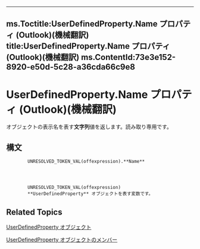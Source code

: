 

---
ms.Toctitle:UserDefinedProperty.Name プロパティ (Outlook)(機械翻訳)
title:UserDefinedProperty.Name プロパティ (Outlook)(機械翻訳)
ms.ContentId:73e3e152-8920-e50d-5c28-a36cda66c9e8
---
# UserDefinedProperty.Name プロパティ (Outlook)(機械翻訳)




オブジェクトの表示名を表す**文字列**値を返します。読み取り専用です。

## 構文

            UNRESOLVED_TOKEN_VAL(offexpression).**Name**




            UNRESOLVED_TOKEN_VAL(offexpression)
            **UserDefinedProperty** オブジェクトを表す変数です。



## Related Topics

[UserDefinedProperty オブジェクト](aebe38db-0ff9-79d2-b5a7-751fea7c97f3.md)

[UserDefinedProperty オブジェクトのメンバー](9a4fd85d-a47c-8871-bbe6-3383b28cc738.md)





